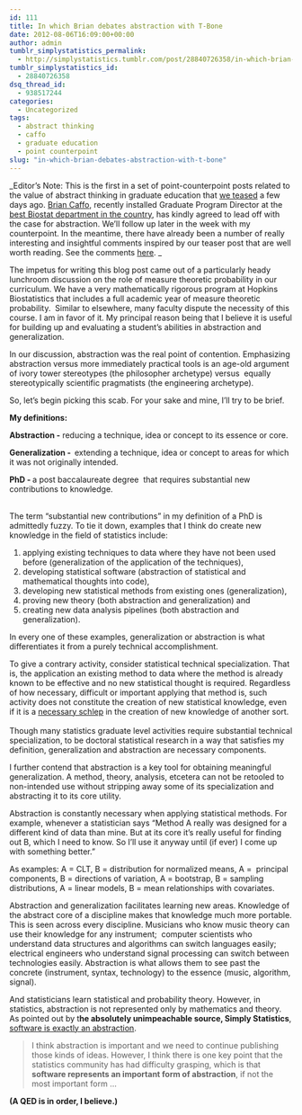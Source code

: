 ```yaml
---
id: 111
title: In which Brian debates abstraction with T-Bone
date: 2012-08-06T16:09:00+00:00
author: admin
tumblr_simplystatistics_permalink:
  - http://simplystatistics.tumblr.com/post/28840726358/in-which-brian-debates-abstraction-with-t-bone
tumblr_simplystatistics_id:
  - 28840726358
dsq_thread_id:
  - 938517244
categories:
  - Uncategorized
tags:
  - abstract thinking
  - caffo
  - graduate education
  - point counterpoint
slug: "in-which-brian-debates-abstraction-with-t-bone"
---
```

_Editor&#8217;s Note: This is the first in a set of point-counterpoint posts related to the value of abstract thinking in graduate education that <a href="http://simplystatistics.org/post/28125455811/how-important-is-abstract-thinking-for-graduate" target="_blank">we teased</a> a few days ago. <a href="http://www.bcaffo.com/" target="_blank">Brian Caffo</a>, recently installed Graduate Program Director at the <a href="http://www.biostat.jhsph.edu/" target="_blank">best Biostat department in the country</a>, has kindly agreed to lead off with the case for abstraction. We&#8217;ll follow up later in the week with my counterpoint. In the meantime, there have already been a number of really interesting and insightful comments inspired by our teaser post that are well worth reading. See the comments <a href="http://simplystatistics.org/post/28125455811/how-important-is-abstract-thinking-for-graduate" target="_blank">here</a>. _

The impetus for writing this blog post came out of a particularly heady lunchroom discussion on the role of measure theoretic probability in our curriculum. We have a very mathematically rigorous program at Hopkins Biostatistics that includes a full academic year of measure theoretic probability.  Similar to elsewhere, many faculty dispute the necessity of this course. I am in favor of it. My principal reason being that I believe it is useful for building up and evaluating a student’s abilities in abstraction and generalization. 

In our discussion, abstraction was the real point of contention. Emphasizing abstraction versus more immediately practical tools is an age-old argument of ivory tower stereotypes (the philosopher archetype) versus  equally stereotypically scientific pragmatists (the engineering archetype). 

So, let’s begin picking this scab. For your sake and mine, I’ll try to be brief.<strong id="internal-source-marker_0.6420917874202132"></p> 

<p>
  <span>My definitions:</span><br /></strong>
</p>

<p>
  <strong id="internal-source-marker_0.6420917874202132"><span>Abstraction</span><span> -</span></strong> reducing a technique, idea or concept to its essence or core.
</p>

<p>
  <strong id="internal-source-marker_0.6420917874202132"><span>Generalization</span><span> - </span><span> </span></strong>extending a technique, idea or concept to areas for which it was not originally intended.
</p>

<p>
  <strong id="internal-source-marker_0.6420917874202132"><span>PhD</span><span> - </span></strong>a post baccalaureate degree  that requires substantial new contributions to knowledge.
</p>

<p>
  <strong><strong><br /></strong></strong><span>The term “substantial new contributions” in my definition of a PhD is admittedly fuzzy. To tie it down, examples that I think do create new knowledge in the field of statistics include: </span><strong><strong><br /></strong></strong>
</p>

<ol>
  <li>
    <span>applying existing techniques to data where they have not been used before (generalization of the application of the techniques),</span>
  </li>
  <li>
    <span>developing statistical software (abstraction of statistical and mathematical thoughts into code),</span>
  </li>
  <li>
    <span>developing new statistical methods from existing ones (generalization), </span>
  </li>
  <li>
    <span>proving new theory (both abstraction and generalization) and</span>
  </li>
  <li>
    <span>creating new data analysis pipelines (both abstraction and generalization). </span>
  </li>
</ol>

<p>
  In every one of these examples, generalization or abstraction is what differentiates it from a purely technical accomplishment.
</p>

<p>
  To give a contrary activity, consider statistical technical specialization. That is, the application an existing method to data where the method is already known to be effective and no new statistical thought is required. Regardless of how necessary, difficult or important applying that method is, such activity does not constitute the creation of new statistical knowledge, even if it is a <a href="http://simplystatistics.org/post/23928890537/schlep-blindness-in-statistics" target="_blank">necessary schlep</a> in the creation of new knowledge of another sort. <br /><strong><strong><br /></strong></strong>Though many statistics graduate level activities require substantial technical specialization, to be doctoral statistical research in a way that satisfies my definition, generalization and abstraction are necessary components.
</p>

<p>
  I further contend that abstraction is a key tool for obtaining meaningful generalization. A method, theory, analysis, etcetera can not be retooled to non-intended use without stripping away some of its specialization and abstracting it to its core utility.
</p>

<p>
  Abstraction is constantly necessary when applying statistical methods. For example, whenever a statistician says “Method A really was designed for a different kind of data than mine. But at its core it’s really useful for finding out B, which I need to know. So I’ll use it anyway until (if ever) I come up with something better.”  
</p>

<p>
  As examples: A = CLT, B = distribution for normalized means, A =  principal components, B = directions of variation, A = bootstrap, B = sampling distributions, A = linear models, B = mean relationships with covariates.
</p>

<p>
  Abstraction and generalization facilitates learning new areas. Knowledge of the abstract core of a discipline makes that knowledge much more portable. This is seen across every discipline. Musicians who know music theory can use their knowledge for any instrument;  computer scientists who understand data structures and algorithms can switch languages easily; electrical engineers who understand signal processing can switch between technologies easily. Abstraction is what allows them to see past the concrete (instrument, syntax, technology) to the essence (music, algorithm, signal).
</p>

<p>
  And statisticians learn statistical and probability theory. However, in statistics, abstraction is not represented only by mathematics and theory. As pointed out by t<strong>he absolutely unimpeachable source, Simply Statistics</strong>, <a href="http://simplystatistics.org/post/24060354412/why-no-one-reads-the-statistics-literature-anymore" target="_blank">software is exactly an abstraction</a>.<strong><strong><br /></strong></strong>
</p>

<blockquote>
  <p>
    <span>I think abstraction is important and we need to continue publishing those kinds of ideas. However, I think there is one key point that the statistics community has had difficulty grasping, which is that </span><strong>software represents an important form of abstraction</strong><span>, if not the most important form &#8230;</span>
  </p>
</blockquote>

<p>
  <strong id="internal-source-marker_0.6420917874202132"><span>(A QED is in order, I believe.)</span></strong>
</p>
